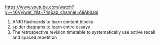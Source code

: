 https://www.youtube.com/watch?v=-46Vyiwat_Y&t=74s&ab_channel=AliAbdaal

1. ANKI flashcards to learn content blocks
2. spider diagrams to learn entire essays
3. The retrospective revision timetable to systematically use active recall and spaced repetition